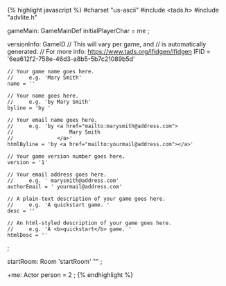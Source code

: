 {% highlight javascript %}
#charset "us-ascii"
#include <tads.h>
#include "advlite.h"

gameMain: GameMainDef
    initialPlayerChar = me
;

versionInfo: GameID
    // This will vary per game, and
    // is automatically generated.
    // For more info: https://www.tads.org/ifidgen/ifidgen
    IFID = '6ea612f2-758e-46d3-a8b5-5b7c21089b5d'

    // Your game name goes here.
    //     e.g. 'Mary Smith'
    name = ''

    // Your name goes here.
    //     e.g. 'by Mary Smith'
    byline = 'by '

    // Your email name goes here.
    //     e.g. 'by <a href="mailto:marysmith@address.com">
    //                  Mary Smith
    //              </a>'
    htmlByline = 'by <a href="mailto:yourmail@address.com"></a>'

    // Your game version number goes here.
    version = '1'

    // Your email address goes here.
    //     e.g. ' marysmith@address.com'
    authorEmail = ' yourmail@address.com'

    // A plain-text description of your game goes here.
    //     e.g. 'A quickstart game. '
    desc = ''

    // An html-styled description of your game goes here.
    //     e.g. 'A <b>quickstart</b> game. '
    htmlDesc = ''
;

startRoom: Room 'startRoom'
    ""
;

+me: Actor
    person = 2
;
{% endhighlight %}